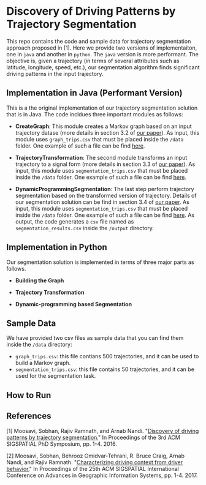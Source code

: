 # Discovery of Driving Patterns by Trajectory Segmentation
This repo contains the code and sample data for trajectory segmentation approach proposed in [1]. Here we provide two versions of implementaiton, one in `java` and another in `python`. The `java` version is more performant. The objective is, given a trajectory (in terms of several attributes such as latitude, longitude, speed, etc.), our segmentation algorithm finds significant driving patterns in the input trajectory.  

## Implementation in Java (Performant Version)
This is a the original implementation of our trajectory segmentation solution that is in Java. The code incldues three important modules as follows:

* __CreateGraph__: This module creates a Markov graph based on an input trajectory datase (more details in section 3.2 of [our paper](https://dl.acm.org/doi/pdf/10.1145/3003819.3003824)). As input, this module uses `graph_trips.csv` that must be placed inside the `/data` folder. One example of such a file can be find [here](https://github.com/sobhan-moosavi/Trajectory_Segmentation/blob/master/data/graph_trips.csv).

* __TrajectoryTransformation__: The second module transforms an input trajectory to a signal form (more details in section 3.3 of [our paper](https://dl.acm.org/doi/pdf/10.1145/3003819.3003824)). As input, this module uses `segmentation_trips.csv` that must be placed inside the `/data` folder. One example of such a file can be find [here](https://github.com/sobhan-moosavi/Trajectory_Segmentation/blob/master/data/segmentation_trips.csv).

* __DynamicProgrammingSegmentation__: The last step perform trajectory segmentation based on the transformed version of trajectory. Details of our segmentation solution can be find in section 3.4 of [our paper](https://dl.acm.org/doi/pdf/10.1145/3003819.3003824). As input, this module uses `segmentation_trips.csv` that must be placed inside the `/data` folder. One example of such a file can be find [here](https://github.com/sobhan-moosavi/Trajectory_Segmentation/blob/master/data/segmentation_trips.csv). As output, the code generates a `csv` file named as `segmentation_results.csv` inside the `/output` directory. 


## Implementation in Python
Our segmentation solution is implemented in terms of three major parts as follows. 

* __Building the Graph__

* __Trajectory Transformation__

* __Dynamic-programming based Segmentation__


## Sample Data
We have provided two csv files as sample data that you can find them inside the `/data` directory:
* `graph_trips.csv`: this file contians 500 trajectories, and it can be used to build a Markov graph. 
* `segmentation_trips.csv`: this file contains 50 trajectories, and it can be used for the segmentation task. 

## How to Run


## References
[1] Moosavi, Sobhan, Rajiv Ramnath, and Arnab Nandi. "[Discovery of driving patterns by trajectory segmentation.](https://arxiv.org/pdf/1804.08748.pdf)" In Proceedings of the 3rd ACM SIGSPATIAL PhD Symposium, pp. 1-4. 2016.

[2] Moosavi, Sobhan, Behrooz Omidvar-Tehrani, R. Bruce Craig, Arnab Nandi, and Rajiv Ramnath. "[Characterizing driving context from driver behavior.](https://arxiv.org/pdf/1710.05733.pdf)" In Proceedings of the 25th ACM SIGSPATIAL International Conference on Advances in Geographic Information Systems, pp. 1-4. 2017.
